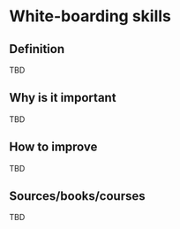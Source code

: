 # White-boarding skills

## Definition

TBD

## Why is it important

TBD

## How to improve

TBD

## Sources/books/courses

TBD